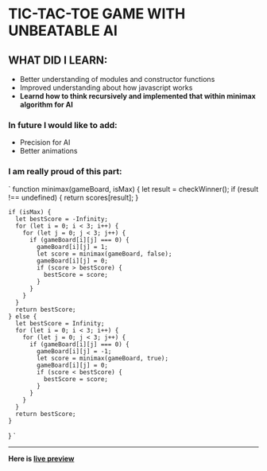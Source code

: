# TIC-TAC-TOE GAME WITH UNBEATABLE AI
## WHAT DID I LEARN:
- Better understanding of modules and constructor functions
- Improved understanding about how javascript works 
- **Learnd how to think recursively and implemented that within minimax algorithm for AI**
### In future I would like to add:
- Precision for AI
- Better animations
### I am really proud of this part:
` function minimax(gameBoard, isMax) {
    let result = checkWinner();
    if (result !== undefined) {
      return scores[result];
    }

    if (isMax) {
      let bestScore = -Infinity;
      for (let i = 0; i < 3; i++) {
        for (let j = 0; j < 3; j++) {
          if (gameBoard[i][j] === 0) {
            gameBoard[i][j] = 1;
            let score = minimax(gameBoard, false);
            gameBoard[i][j] = 0;
            if (score > bestScore) {
              bestScore = score;
            }
          }
        }
      }
      return bestScore;
    } else {
      let bestScore = Infinity;
      for (let i = 0; i < 3; i++) {
        for (let j = 0; j < 3; j++) {
          if (gameBoard[i][j] === 0) {
            gameBoard[i][j] = -1;
            let score = minimax(gameBoard, true);
            gameBoard[i][j] = 0;
            if (score < bestScore) {
              bestScore = score;
            }
          }
        }
      }
      return bestScore;
    }
  } `
  
  ---
  **Here is [live preview](https://amer-alic.github.io/tic-tac-toe/)**
